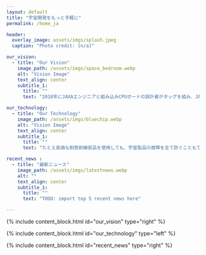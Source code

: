 ```yaml
---
layout: default
title: "宇宙開発をもっと手軽に"
permalink: /home_ja

header:
  overlay_image: assets/imgs/splash.jpeg
  caption: "Photo credit: [n/a]"

our_vision:
  - title: "Our Vision"
    image_path: /assets/imgs/space_bedroom.webp
    alt: "Vision Image"
    text_align: center
    subtitle_1:
      title: ""
      text: "2018年にJAXAエンジニアと組み込みCPUボードの設計者がタッグを組み、JAXA発ベンチャーとして発足しました。  誰でも月に行ける時代… そんな世の中を目指して我々は安価で高性能な宇宙用コンピュータを開発します。"

our_technology:
  - title: "Our Technology"
    image_path: /assets/imgs/bluechip.webp
    alt: "Vision Image"
    text_align: center
    subtitle_1:
      title: ""
      text: "たとえ高価な耐放射線部品を使用しても、宇宙製品の故障を全て防ぐこともできず、貴重な宇宙でのミッションが一瞬で終了することもあります。Space Cubicsの製品は、国際宇宙ステーションで蓄積された技術を活用することで、信頼性と製品開発コスト削減の両立を実現します。"

recent_news :
  - title: "最新ニュース"
    image_path: /assets/imgs/latestnews.webp
    alt: ""
    text_align: center
    subtitle_1:
      title: ""
      text: "TODO: import top 5 recent news here"

---
```


{% include content_block.html id="our_vision" type="right" %}

{% include content_block.html id="our_technology" type="left" %}

{% include content_block.html id="recent_news" type="right" %}